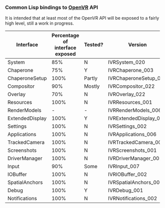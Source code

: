 ### Common Lisp bindings to [OpenVR](https://github.com/ValveSoftware/openvr/) API

It is intended that at least most of the OpenVR API will be exposed to a fairly high level, still a work in progress.

Interface | Percentage of interface exposed | Tested? | Version
--- | --- | --- | ---
System | 85% | N | IVRSystem_020
Chaperone | 75% | Y | IVRChaperone_003
ChaperoneSetup | 100% | Partly | IVRChaperoneSetup_006
Compositor | 90% | Mostly | IVRCompositor_022
Overlay | 70% | N | IVROverlay_022
Resources | 100% | N | IVRResources_001
RenderModels | -  | - | IVRRenderModels_006
ExtendedDisplay | 100% | Y | IVRExtendedDisplay_001
Settings | 100% | N | IVRSettings_002
Applications | 100% | N | IVRApplications_006
TrackedCamera | 100% | N | IVRTrackedCamera_006
Screenshots | 100% | N | IVRScreenshots_001
DriverManager | 100% | N | IVRDriverManager_001
Input | 90% | Some | IVRInput_007
IOBuffer | 100% | N | IVRIOBuffer_002
SpatialAnchors | 100% | N | IVRSpatialAnchors_001
Debug | 100% | Y | IVRDebug_001
Notifications | 100% | N | IVRNotifications_002
